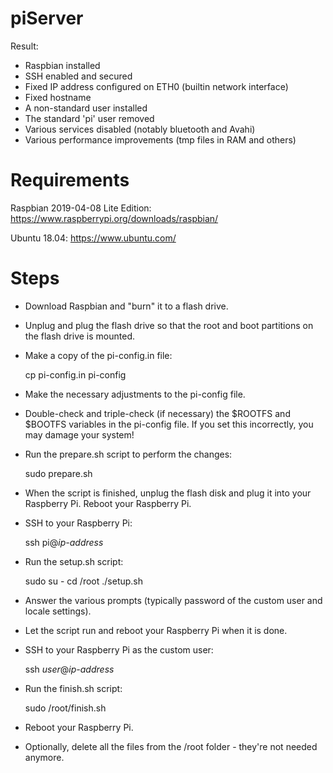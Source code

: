 piServer
========

Result:

* Raspbian installed
* SSH enabled and secured
* Fixed IP address configured on ETH0 (builtin network interface)
* Fixed hostname
* A non-standard user installed
* The standard 'pi' user removed
* Various services disabled (notably bluetooth and Avahi)
* Various performance improvements (tmp files in RAM and others)


Requirements
============

Raspbian 2019-04-08 Lite Edition:
	https://www.raspberrypi.org/downloads/raspbian/

Ubuntu 18.04:
	https://www.ubuntu.com/


Steps
=====

* Download Raspbian and "burn" it to a flash drive.
* Unplug and plug the flash drive so that the root and boot partitions on the flash drive is mounted.
* Make a copy of the pi-config.in file:

	cp pi-config.in pi-config

* Make the necessary adjustments to the pi-config file.
* Double-check and triple-check (if necessary) the $ROOTFS and $BOOTFS variables in the pi-config file. If you set this incorrectly, you may damage your system!
* Run the prepare.sh script to perform the changes:

	sudo prepare.sh

* When the script is finished, unplug the flash disk and plug it into your Raspberry Pi. Reboot your Raspberry Pi.
* SSH to your Raspberry Pi:

	ssh pi@_ip-address_

* Run the setup.sh script:

	sudo su -
	cd /root
	./setup.sh

* Answer the various prompts (typically password of the custom user and locale settings).
* Let the script run and reboot your Raspberry Pi when it is done.
* SSH to your Raspberry Pi as the custom user:

	ssh _user_@_ip-address_

* Run the finish.sh script:

	sudo /root/finish.sh

* Reboot your Raspberry Pi.
* Optionally, delete all the files from the /root folder - they're not needed anymore.

